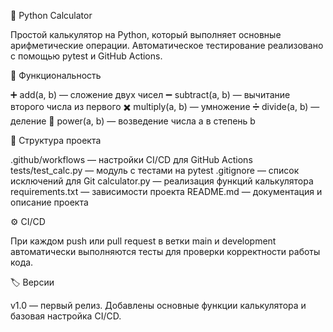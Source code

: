 🧮 Python Calculator

Простой калькулятор на Python, который выполняет основные арифметические операции.
Автоматическое тестирование реализовано с помощью pytest и GitHub Actions.

🚀 Функциональность

➕ add(a, b) — сложение двух чисел
➖ subtract(a, b) — вычитание второго числа из первого
✖️ multiply(a, b) — умножение
➗ divide(a, b) — деление
🔼 power(a, b) — возведение числа a в степень b

📁 Структура проекта

.github/workflows — настройки CI/CD для GitHub Actions
tests/test_calc.py — модуль с тестами на pytest
.gitignore — список исключений для Git
calculator.py — реализация функций калькулятора
requirements.txt — зависимости проекта
README.md — документация и описание проекта

⚙️ CI/CD

При каждом push или pull request в ветки main и development
автоматически выполняются тесты для проверки корректности работы кода.

🏷 Версии

v1.0 — первый релиз.
Добавлены основные функции калькулятора и базовая настройка CI/CD.
